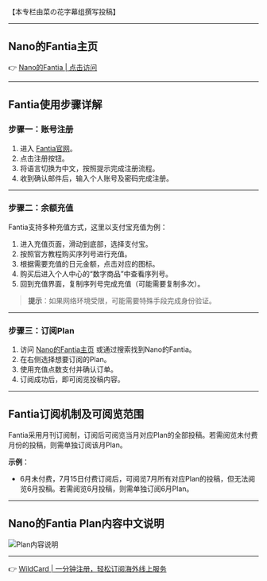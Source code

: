 【本专栏由菜の花字幕组撰写投稿】

---

## Nano的Fantia主页

👉 [Nano的Fantia | 点击访问](https://bit.ly/bewildcard)

---

## Fantia使用步骤详解

### 步骤一：账号注册

1. 进入 [Fantia官网](https://fantia.jp)。
2. 点击注册按钮。
3. 将语言切换为中文，按照提示完成注册流程。
4. 收到确认邮件后，输入个人账号及密码完成注册。

---

### 步骤二：余额充值

Fantia支持多种充值方式，这里以支付宝充值为例：

1. 进入充值页面，滑动到底部，选择支付宝。
2. 按照官方教程购买序列号进行充值。
3. 根据需要充值的日元金额，点击对应的图标。
4. 购买后进入个人中心的“数字商品”中查看序列号。
5. 回到充值界面，复制序列号完成充值（可能需要复制多次）。

> **提示**：如果网络环境受限，可能需要特殊手段完成身份验证。

---

### 步骤三：订阅Plan

1. 访问 [Nano的Fantia主页](https://bit.ly/bewildcard) 或通过搜索找到Nano的Fantia。
2. 在右侧选择想要订阅的Plan。
3. 使用充值点数支付并确认订单。
4. 订阅成功后，即可阅览投稿内容。

---

## Fantia订阅机制及可阅览范围

Fantia采用月刊订阅制，订阅后可阅览当月对应Plan的全部投稿。若需阅览未付费月份的投稿，则需单独订阅该月Plan。

**示例**：  
- 6月未付费，7月15日付费订阅后，可阅览7月所有对应Plan的投稿，但无法阅览6月投稿。若需阅览6月投稿，则需单独订阅6月Plan。

---

## Nano的Fantia Plan内容中文说明

![Plan内容说明](https://i0.hdslb.com/bfs/article/61a92e95fc1af1b01410e1af2f70a22dc29e4bdc.png@1192w)

---

👉 [WildCard | 一分钟注册，轻松订阅海外线上服务](https://bit.ly/bewildcard)